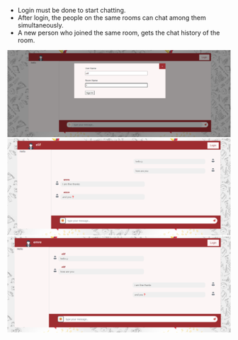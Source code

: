 - Login must be done to start chatting.
- After login, the people on the same rooms can chat among them simultaneously.
- A new person who joined the same room, gets the chat history of the room.


![Screenshot](1.png)      ![Screenshot](2.png)     ![Screenshot](3.png)
